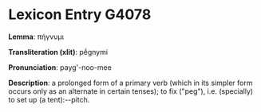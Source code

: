# Lexicon Entry G4078

**Lemma**: πήγνυμι

**Transliteration (xlit)**: pḗgnymi

**Pronunciation**: payg'-noo-mee

**Description**:
a prolonged form of a primary verb (which in its simpler form occurs only as an alternate in certain tenses); to fix ("peg"), i.e. (specially) to set up (a tent):--pitch.

